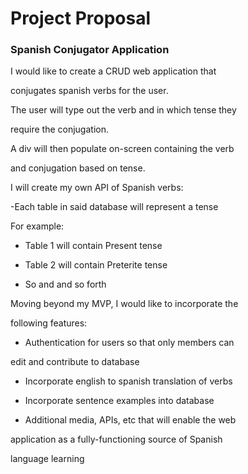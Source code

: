 # Project Proposal

### Spanish Conjugator Application

I would like to create a CRUD web application that

conjugates spanish verbs for the user.

The user will type out the verb and in which tense they 

require the conjugation.

A div will then populate on-screen containing the verb

and conjugation based on tense. 

I will create my own API of Spanish verbs:

-Each table in said database will represent a tense

For example: 

- Table 1 will contain Present tense

- Table 2 will contain Preterite tense

- So and and so forth


Moving beyond my MVP, I would like to incorporate the

following features:

- Authentication for users so that only members can

edit and contribute to database

- Incorporate english to spanish translation of verbs

- Incorporate sentence examples into database

- Additional media, APIs, etc that will enable the web 

application as a fully-functioning source of Spanish 

language learning